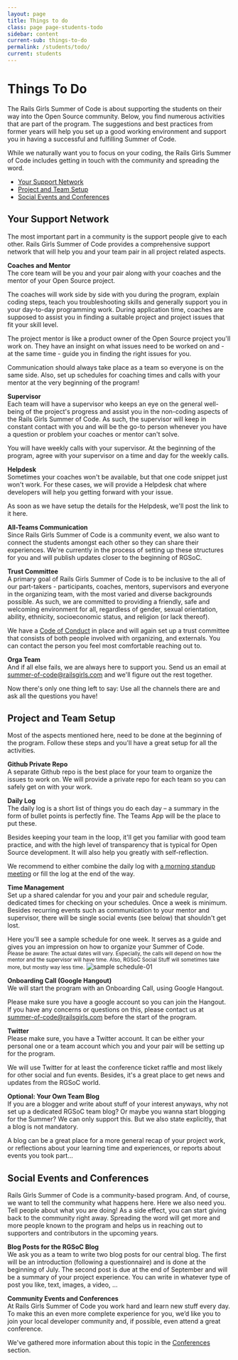 ```yaml
---
layout: page
title: Things to do
class: page page-students-todo
sidebar: content
current-sub: things-to-do
permalink: /students/todo/
current: students
---
```


<h1>Things To Do</h1>

The Rails Girls Summer of Code is about supporting the students on their way
into the Open Source community. Below, you find numerous activities that are part of the program. The suggestions and best practices from former years will help you set up a good working environment and support you in having a successful and fulfilling Summer of Code. 

While we naturally want you to focus on your coding, the Rails Girls Summer of Code includes getting in touch with the community and spreading the word.

* <a href="#support-network">Your Support Network</a>
* <a href="#project-setup">Project and Team Setup</a>
* <a href="#social-events">Social Events and Conferences</a>


<h2 id="support-network">Your Support Network</h2>

The most important part in a community is the support people give to each other. Rails Girls Summer of Code provides a comprehensive support network that will help you and your team pair in all project related aspects.

**Coaches and Mentor**      
The core team will be you and your pair along with your coaches and the mentor of your Open Source project.

The coaches will work side by side with you during the program, explain coding steps, teach you troubleshooting skills and generally support you in your day-to-day programming work. During application time, coaches are supposed to assist you in finding a suitable project and project issues that fit your skill level. 

The project mentor is like a product owner of the Open Source project you'll work on. They have an insight on what issues need to be worked on and - at the same time - guide you in finding the right issues for you. 

Communication should always take place as a team so everyone is on the same side. Also, set up schedules for coaching times and calls with your mentor at the very beginning of the program! 


**Supervisor**      
Each team will have a supervisor who keeps an eye on the general well-being of the project's progress and assist you in the non-coding aspects of the Rails Girls Summer of Code. As such, the supervisor will keep in constant contact with you and will be the go-to person whenever you have a question or problem your coaches or mentor can't solve. 

You will have weekly calls with your supervisor. At the beginning of the program, agree with your supervisor on a time and day for the weekly calls.


**Helpdesk**      
Sometimes your coaches won't be available, but that one code snippet just won't work. For these cases, we will provide a Helpdesk chat where developers will help you getting forward with your issue. 

As soon as we have setup the details for the Helpdesk, we'll post the link to it here. 

**All-Teams Communication**     
Since Rails Girls Summer of Code is a community event, we also want to connect the students amongst each other so they can share their experiences. We're currently in the process of setting up these structures for you and will publish updates closer to the beginning of RGSoC.

**Trust Committee**      
A primary goal of Rails Girls Summer of Code is to be inclusive to the all of our part-takers - participants, coaches, mentors, supervisors and everyone in the organizing team, with the most varied and diverse backgrounds possible. As such, we are committed to providing a friendly, safe and welcoming environment for all, regardless of gender, sexual orientation, ability, ethnicity, socioeconomic status, and religion (or lack thereof).

We have a [Code of Conduct](/about/code-of-conduct) in place and will again set up a trust committee that consists of both people involved with organizing, and externals. You can contact the person you feel most comfortable reaching out to.

**Orga Team**      
And if all else fails, we are always here to support you. Send us an email at [summer-of-code@railsgirls.com](mailto:summer-of-code@railsgirls.com) and we'll figure out the rest together. 

Now there's only one thing left to say: Use all the channels there are and ask all the questions you have!


<h2 id="project-setup">Project and Team Setup</h2>

Most of the aspects mentioned here, need to be done at the beginning of the program. Follow these steps and you'll have a great setup for all the activities.

**Github Private Repo**      
A separate Github repo is the best place for your team to organize the issues to work on. We will provide a private repo for each team so you can safely get on with your work.

**Daily Log**      
The daily log is a short list of things you do each day – a summary in the form of bullet points is perfectly fine. The Teams App will be the place to put these. 

Besides keeping your team in the loop, it'll get you familiar with good team practice, and with the high level of transparency that is typical for Open Source development. It will also help you greatly with self-reflection.

We recommend to either combine the daily log with [a morning standup meeting](http://martinfowler.com/articles/itsNotJustStandingUp.html) or fill the log at the end of the way. 

**Time Management**      
Set up a shared calendar for you and your pair and schedule regular, dedicated times for checking on your schedules. Once a week is minimum. Besides recurring events such as communication to your mentor and supervisor, there will be single social events (see below) that shouldn't get lost.

Here you'll see a sample schedule for one week. It serves as a guide and gives you an impression on how to organize your Summer of Code.    
<small>Please be aware: The actual dates will vary. Especially, the calls will depend on how the mentor and the supervisor will have time. Also, RGSoC Social Stuff will sometimes take more, but mostly way less time.</small>
![sample schedule-01](https://cloud.githubusercontent.com/assets/2246045/6210947/08cf7384-b5d5-11e4-90c0-05a86aa6cd3c.png)


**Onboarding Call (Google Hangout)**      
We will start the program with an Onboarding Call, using Google Hangout.

Please make sure you have a google account so you can join the Hangout. If you have any concerns or questions on this, please contact us at [summer-of-code@railsgirls.com](mailto:summer-of-code@railsgirls.com) before the start of the program.

**Twitter**      
Please make sure, you have a Twitter account. It can be either your personal one or a team account which you and your pair will be setting up for the program. 

We will use Twitter for at least the conference ticket raffle and most likely for other social and fun events. Besides, it's a great place to get news and updates from the RGSoC world. 

**Optional: Your Own Team Blog**      
If you are a blogger and write about stuff of your interest anyways, why not set up a dedicated RGSoC team blog? Or maybe you wanna start blogging for the Summer? We can only support this. But we also state explicitly, that a blog is not mandatory. 

A blog can be a great place for a more general recap of your project work, or reflections about your learning time and experiences, or reports about events you took part…


<h2 id="social-events">Social Events and Conferences</h2>      
Rails Girls Summer of Code is a community-based program. And, of course, we want to tell the community what happens here. Here we also need you. Tell people about what you are doing! As a side effect, you can start giving back to the community right away. Spreading the word will get more and more people known to the program and helps us in reaching out to supporters and contributors in the upcoming years. 


**Blog Posts for the RGSoC Blog**      
We ask you as a team to write two blog posts for our central blog. The first will be an introduction (following a questionnaire) and is done at the beginning of July. The second post is due at the end of September and will be a summary of your project experience. You can write in whatever type of post you like, text, images, a video, …

**Community Events and Conferences**       
At Rails Girls Summer of Code you work hard and learn new stuff every day. To make this an even more complete experience for you, we’d like you to join your local developer community and, if possible, even attend a great conference.

We've gathered more information about this topic in the [Conferences](/students/conferences) section.